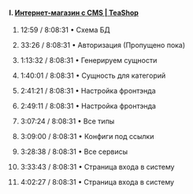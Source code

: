 #### I. [Интернет-магазин с CMS | TeaShop](https://www.youtube.com/watch?v=kcboUTW9a0o&t=11845s)

1. 12:59 / 8:08:31 • Схема БД
2. 33:26 / 8:08:31 • Авторизация (Пропущено пока)
3. 1:13:32 / 8:08:31 • Генерируем сущности
4. 1:40:01 / 8:08:31 • Сущность для категорий

5. 2:41:21 / 8:08:31 • Настройка фронтэнда
6. 2:49:11 / 8:08:31 • Настройка фронтэнда
7. 3:07:24 / 8:08:31 • Все типы
8. 3:09:00 / 8:08:31 • Конфиги под ссылки
9. 3:28:38 / 8:08:31 • Все сервисы
10. 3:33:43 / 8:08:31 • Страница входа в систему
11. 4:02:27 / 8:08:31 • Страница входа в систему
